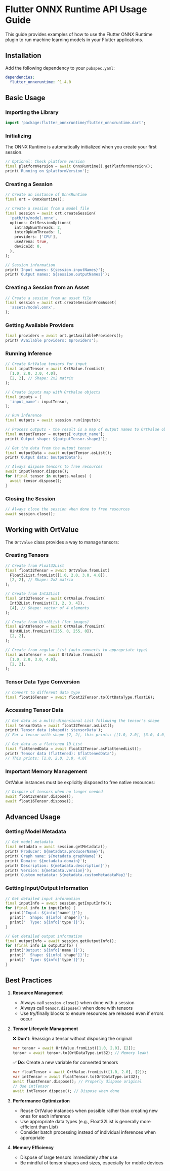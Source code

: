 # Flutter ONNX Runtime API Usage Guide

This guide provides examples of how to use the Flutter ONNX Runtime plugin to run machine learning models in your Flutter applications.

## Installation

Add the following dependency to your `pubspec.yaml`:

```yaml
dependencies:
  flutter_onnxruntime: ^1.4.0
```

## Basic Usage

### Importing the Library

```dart
import 'package:flutter_onnxruntime/flutter_onnxruntime.dart';
```

### Initializing

The ONNX Runtime is automatically initialized when you create your first session.

```dart
// Optional: Check platform version
final platformVersion = await OnnxRuntime().getPlatformVersion();
print('Running on $platformVersion');
```

### Creating a Session

```dart
// Create an instance of OnnxRuntime
final ort = OnnxRuntime();

// Create a session from a model file
final session = await ort.createSession(
  'path/to/model.onnx',
  options: OrtSessionOptions(
    intraOpNumThreads: 2,
    interOpNumThreads: 1,
    providers: ['CPU'],
    useArena: true,
    deviceId: 0,
  ),
);

// Session information
print('Input names: ${session.inputNames}');
print('Output names: ${session.outputNames}');
```

### Creating a Session from an Asset

```dart
// Create a session from an asset file
final session = await ort.createSessionFromAsset(
  'assets/model.onnx',
);
```

### Getting Available Providers

```dart
final providers = await ort.getAvailableProviders();
print('Available providers: $providers');
```

### Running Inference

```dart
// Create OrtValue tensors for input
final inputTensor = await OrtValue.fromList(
  [1.0, 2.0, 3.0, 4.0],
  [2, 2], // Shape: 2x2 matrix
);

// Create inputs map with OrtValue objects
final inputs = {
  'input_name': inputTensor,
};

// Run inference
final outputs = await session.run(inputs);

// Process outputs - the result is a map of output names to OrtValue objects
final outputTensor = outputs['output_name'];
print('Output shape: ${outputTensor.shape}');

// Get the data from the output tensor
final outputData = await outputTensor.asList();
print('Output data: $outputData');

// Always dispose tensors to free resources
await inputTensor.dispose();
for (final tensor in outputs.values) {
  await tensor.dispose();
}
```

### Closing the Session

```dart
// Always close the session when done to free resources
await session.close();
```

## Working with OrtValue

The `OrtValue` class provides a way to manage tensors:

### Creating Tensors

```dart
// Create from Float32List
final float32Tensor = await OrtValue.fromList(
  Float32List.fromList([1.0, 2.0, 3.0, 4.0]),
  [2, 2], // Shape: 2x2 matrix
);

// Create from Int32List
final int32Tensor = await OrtValue.fromList(
  Int32List.fromList([1, 2, 3, 4]),
  [4], // Shape: vector of 4 elements
);

// Create from Uint8List (for images)
final uint8Tensor = await OrtValue.fromList(
  Uint8List.fromList([255, 0, 255, 0]),
  [2, 2],
);

// Create from regular List (auto-converts to appropriate type)
final autoTensor = await OrtValue.fromList(
  [1.0, 2.0, 3.0, 4.0],
  [2, 2],
);
```

### Tensor Data Type Conversion

```dart
// Convert to different data type
final float16Tensor = await float32Tensor.to(OrtDataType.float16);
```

### Accessing Tensor Data

```dart
// Get data as a multi-dimensional List following the tensor's shape
final tensorData = await float32Tensor.asList();
print('Tensor data (shaped): $tensorData');
// For a tensor with shape [2, 2], this prints: [[1.0, 2.0], [3.0, 4.0]]

// Get data as a flattened 1D List
final flattenedData = await float32Tensor.asFlattenedList();
print('Tensor data (flattened): $flattenedData');
// This prints: [1.0, 2.0, 3.0, 4.0]
```

### Important Memory Management

OrtValue instances must be explicitly disposed to free native resources:

```dart
// Dispose of tensors when no longer needed
await float32Tensor.dispose();
await float16Tensor.dispose();
```

## Advanced Usage

### Getting Model Metadata

```dart
// Get model metadata
final metadata = await session.getMetadata();
print('Producer: ${metadata.producerName}');
print('Graph name: ${metadata.graphName}');
print('Domain: ${metadata.domain}');
print('Description: ${metadata.description}');
print('Version: ${metadata.version}');
print('Custom metadata: ${metadata.customMetadataMap}');
```

### Getting Input/Output Information

```dart
// Get detailed input information
final inputInfo = await session.getInputInfo();
for (final info in inputInfo) {
  print('Input: ${info['name']}');
  print('  Shape: ${info['shape']}');
  print('  Type: ${info['type']}');
}

// Get detailed output information
final outputInfo = await session.getOutputInfo();
for (final info in outputInfo) {
  print('Output: ${info['name']}');
  print('  Shape: ${info['shape']}');
  print('  Type: ${info['type']}');
}
```

## Best Practices

1. **Resource Management**
   - Always call `session.close()` when done with a session
   - Always call `tensor.dispose()` when done with tensors
   - Use try/finally blocks to ensure resources are released even if errors occur

2. **Tensor Lifecycle Management**
   
   ❌ **Don't**: Reassign a tensor without disposing the original
   ```dart
   var tensor = await OrtValue.fromList([1.0, 2.0], [2]);
   tensor = await tensor.to(OrtDataType.int32); // Memory leak!
   ```
   
   ✅ **Do**: Create a new variable for converted tensors
   ```dart
   var floatTensor = await OrtValue.fromList([1.0, 2.0], [2]);
   var intTensor = await floatTensor.to(OrtDataType.int32);
   await floatTensor.dispose(); // Properly dispose original
   // Use intTensor
   await intTensor.dispose(); // Dispose when done
   ```

3. **Performance Optimization**
   - Reuse OrtValue instances when possible rather than creating new ones for each inference
   - Use appropriate data types (e.g., Float32List is generally more efficient than List<double>)
   - Consider batch processing instead of individual inferences when appropriate

4. **Memory Efficiency**
   - Dispose of large tensors immediately after use
   - Be mindful of tensor shapes and sizes, especially for mobile devices 